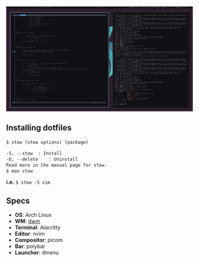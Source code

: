 ![Preview](preview.png)

## Installing dotfiles
`$ stow (stow options) (package)`
	
	-S, --stow 	: Install
	-D, --delete	: Uninstall
	Read more in the manual page for stow.
	$ man stow

**i.e.** `$ stow -S vim`

## Specs
 - **OS**: Arch Linux
 - **WM**: [dwm](http://github.com/E-Almqvist/dwm) 
 - **Terminal**: Alacritty 
 - **Editor**: nvim
 - **Compositor**: picom 
 - **Bar**: polybar
 - **Launcher**: dmenu
